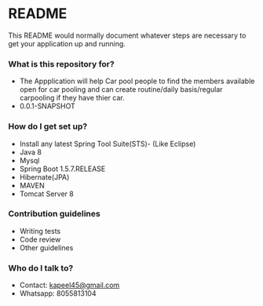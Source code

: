 # README #

This README would normally document whatever steps are necessary to get your application up and running.

### What is this repository for? ###

* The Appplication will help Car pool people to find the members available open for car pooling and can create routine/daily basis/regular carpooling if they have thier car.
* 0.0.1-SNAPSHOT

### How do I get set up? ###

* Install any latest Spring Tool Suite(STS)- (Like Eclipse)
* Java 8
* Mysql
* Spring Boot 1.5.7.RELEASE
* Hibernate(JPA)
* MAVEN
* Tomcat Server 8

### Contribution guidelines ###

* Writing tests
* Code review
* Other guidelines

### Who do I talk to? ###

* Contact: kapeel45@gmail.com 
* Whatsapp: 8055813104